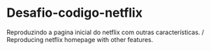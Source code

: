 # Desafio-codigo-netflix
Reproduzindo a pagina inicial do netflix com outras características. / Reproducing netflix homepage with other features.
